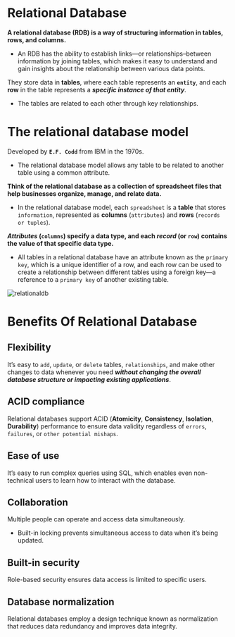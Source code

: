 # Relational Database

**A relational database (RDB) is a way of structuring information in tables, rows, and columns.**

- An RDB has the ability to establish links—or relationships–between information by joining tables, which makes it easy to understand and gain insights about the relationship between various data points.

They store data in **tables**, where each table represents an **`entity`**, and each **row** in the table represents a **_specific instance of that entity_**.

- The tables are related to each other through key relationships.

# The relational database model

Developed by **`E.F. Codd`** from IBM in the 1970s.

- The relational database model allows any table to be related to another table using a common attribute.

**Think of the relational database as a collection of spreadsheet files that help businesses organize, manage, and relate data.**

- In the relational database model, each `spreadsheet` is a **table** that stores `information`, represented as **columns** (`attributes`) and **rows** (`records or tuples`).

**_Attributes_ (`columns`) specify a data type, and each _record_ (or `row`) contains the value of that specific data type.**

- All tables in a relational database have an attribute known as the `primary key`, which is a unique identifier of a row, and each row can be used to create a relationship between different tables using a foreign key—a reference to a `primary key` of another existing table.

![relationaldb](/003_Database%20Fundamentals/000_images/relationaldb01.jpg)

# Benefits Of Relational Database

## Flexibility

It’s easy to `add`, `update`, or `delete` tables, `relationships`, and make other changes to data whenever you need **_without changing the overall database structure or impacting existing applications_**.

## ACID compliance

Relational databases support ACID (**Atomicity**, **Consistency**, **Isolation**, **Durability**) performance to ensure data validity regardless of `errors`, `failures`, or `other potential mishaps`.

## Ease of use

It’s easy to run complex queries using SQL, which enables even non-technical users to learn how to interact with the database.

## Collaboration

Multiple people can operate and access data simultaneously.

- Built-in locking prevents simultaneous access to data when it’s being updated.

## Built-in security

Role-based security ensures data access is limited to specific users.

## Database normalization

Relational databases employ a design technique known as normalization that reduces data redundancy and improves data integrity.
